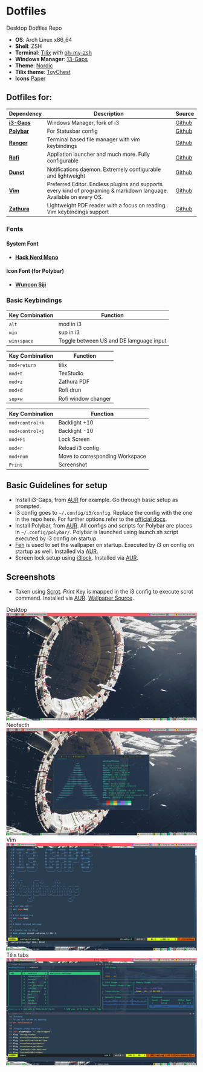 # Dotfiles
Desktop Dotfiles Repo
+ **OS**:              Arch Linux x86_64
+ **Shell**:           ZSH
+ **Terminal**:        [Tilix](https://github.com/gnunn1/tilix) _with_ [oh-my-zsh](https://github.com/ohmyzsh/ohmyzsh)
+ **Windows Manager**: [13-Gaps](https://github.com/Airblader/i3)
+ **Theme**:           [Nordic](https://github.com/EliverLara/Nordic)
+ **Tilix theme**:     [ToyChest](https://github.com/storm119/Tilix-Themes/blob/master/Themes.md)
+ **Icons**            [Paper](https://snwh.org/paper)


## Dotfiles for:
| Dependency | Description | Source
| ---- | ---- | ---- |
| [**i3-Gaps**](https://github.com/Brutuski/DesktopDotfiles/tree/master/.config/i3) | Windows Manager, fork of i3 | [Github](https://github.com/Airblader/i3)
[**Polybar**](https://github.com/Brutuski/DesktopDotfiles/tree/master/.config/polybar)| For Statusbar config  | [Github](https://github.com/polybar/polybar)
[**Ranger**](https://github.com/Brutuski/DesktopDotfiles/tree/master/.config/ranger) | Terminal based file manager with vim keybindings |  [Github](https://github.com/davatorium/rofi)
[**Rofi**](https://github.com/Brutuski/DesktopDotfiles/tree/master/.config/rofi)  | Appliation launcher and much more. Fully configurable |  [Github](https://github.com/ranger/ranger)
[**Dunst**](https://github.com/Brutuski/DesktopDotfiles/tree/master/.config/dunst) | Notifications daemon. Extremely configurable and lightweight |  [Github](https://github.com/dunst-project/dunst)
[**Vim**](https://github.com/Brutuski/Dotfiles/blob/master/.vimrc) | Preferred Editor. Endless plugins and supports every kind of programing & markdown language. Available on every OS. | [Github](https://github.com/vim/vim)
[**Zathura**](https://github.com/Brutuski/DesktopDotfiles/tree/master/.config/zathura) | Lightweight PDF reader with a focus on reading. Vim keybindings support  |  [Github](https://github.com/pwmt/zathura)


### Fonts
#### System Font
+ [**Hack Nerd Mono**](https://github.com/ryanoasis/nerd-fonts)
#### Icon Font (for Polybar)
+ [**Wuncon Siji**](https://github.com/stark/siji)


### Basic Keybindings
| Key Combination | Function |
| ---- | ---- |
| `alt` | mod in i3 |
| `win` | sup in i3 |
| `win+space` | Toggle between US and DE lamguage input |

| Key Combination | Function |
| ---- | ---- |
| `mod+return` | tilix |
| `mod+t` | TexStudio |
| `mod+z` | Zathura PDF |
| `mod+d` | Rofi drun |
| `sup+w` | Rofi window changer |

| Key Combination | Function |
| ---- | ---- |
| `mod+control+k` | Backlight +10 |
| `mod+control+j` | Backlight -10 |
| `mod+F1` | Lock Screen |
| `mod+r` | Reload i3 config |
| `mod+num` | Move to corresponding Workspace |
| `Print` | Screenshot |


## Basic Guidelines for setup
+ Install i3-Gaps, from [AUR](https://www.archlinux.org/packages/community/x86_64/i3-gaps/) for example. Go through basic setup as prompted.
+ i3 config goes to `~/.config/i3/config`. Replace the config with the one in the repo here. For further options refer to the [official docs](https://i3wm.org/docs/userguide.html).
+ Install Polybar, from [AUR](https://aur.archlinux.org/packages/polybar/). All configs and scripts for Polybar are places in `~/.config/polybar/`. Polybar is launched using launch.sh script executed by i3 config on startup.
+ [Feh](https://wiki.archlinux.org/index.php/Feh) is used to set the wallpaper on startup. Executed by i3 on config on startup as well. Installed via [AUR](https://www.archlinux.org/packages/extra/x86_64/feh/).
+ Screen lock setup using [i3lock](https://i3wm.org/i3lock/). Installed via [AUR](https://www.archlinux.org/packages/community/x86_64/i3lock/).


## Screenshots
+ Taken using [Scrot](https://github.com/resurrecting-open-source-projects/scrot). _Print_ Key is mapped in the i3 config to execute scrot command. Installed via [AUR](https://www.archlinux.org/packages/community/x86_64/scrot/). [Wallpaper Source](https://www.artstation.com/artwork/mQLe1).

Desktop ![Screenshot](https://github.com/Brutuski/Dotfiles/blob/master/Screenshots/Desktop.png)
Neofecth ![Screenshot](https://github.com/Brutuski/Dotfiles/blob/master/Screenshots/Neofetch.png)
Vim ![Screenshot](https://github.com/Brutuski/Dotfiles/blob/master/Screenshots/Vimi3config.png)
Tilix tabs ![Screenshot](https://github.com/Brutuski/Dotfiles/blob/master/Screenshots/ranger%2Bgotop%2Bvimrc.png)
